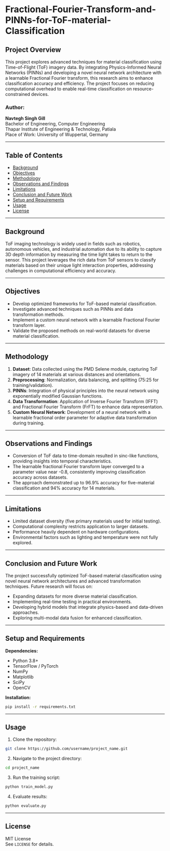 # Fractional-Fourier-Transform-and-PINNs-for-ToF-material-Classification

## Project Overview
This project explores advanced techniques for material classification using Time-of-Flight (ToF) imagery data. By integrating Physics-Informed Neural Networks (PINNs) and developing a novel neural network architecture with a learnable Fractional Fourier transform, this research aims to enhance classification accuracy and efficiency. The project focuses on reducing computational overhead to enable real-time classification on resource-constrained devices.

### Author:
**Navtegh Singh Gill**  
Bachelor of Engineering, Computer Engineering  
Thapar Institute of Engineering & Technology, Patiala  
Place of Work: University of Wuppertal, Germany

---
## Table of Contents
- [Background](#background)
- [Objectives](#objectives)
- [Methodology](#methodology)
- [Observations and Findings](#observations-and-findings)
- [Limitations](#limitations)
- [Conclusion and Future Work](#conclusion-and-future-work)
- [Setup and Requirements](#setup-and-requirements)
- [Usage](#usage)
- [License](#license)

---
## Background
ToF imaging technology is widely used in fields such as robotics, autonomous vehicles, and industrial automation due to its ability to capture 3D depth information by measuring the time light takes to return to the sensor. This project leverages the rich data from ToF sensors to classify materials based on their unique light interaction properties, addressing challenges in computational efficiency and accuracy.

---
## Objectives
- Develop optimized frameworks for ToF-based material classification.
- Investigate advanced techniques such as PINNs and data transformation methods.
- Implement a custom neural network with a learnable Fractional Fourier transform layer.
- Validate the proposed methods on real-world datasets for diverse material classification.

---
## Methodology
1. **Dataset**: Data collected using the PMD Selene module, capturing ToF imagery of 14 materials at various distances and orientations.
2. **Preprocessing**: Normalization, data balancing, and splitting (75:25 for training/validation).
3. **PINNs**: Integration of physical principles into the neural network using exponentially modified Gaussian functions.
4. **Data Transformation**: Application of Inverse Fourier Transform (IFFT) and Fractional Fourier Transform (FrFT) to enhance data representation.
5. **Custom Neural Network**: Development of a neural network with a learnable fractional order parameter for adaptive data transformation during training.

---
## Observations and Findings
- Conversion of ToF data to time-domain resulted in sinc-like functions, providing insights into temporal characteristics.
- The learnable fractional Fourier transform layer converged to a parameter value near -0.8, consistently improving classification accuracy across datasets.
- The approach demonstrated up to 96.9% accuracy for five-material classification and 94% accuracy for 14 materials.

---
## Limitations
- Limited dataset diversity (five primary materials used for initial testing).
- Computational complexity restricts application to larger datasets.
- Performance heavily dependent on hardware configurations.
- Environmental factors such as lighting and temperature were not fully explored.

---
## Conclusion and Future Work
The project successfully optimized ToF-based material classification using novel neural network architectures and advanced transformation techniques. Future research will focus on:
- Expanding datasets for more diverse material classification.
- Implementing real-time testing in practical environments.
- Developing hybrid models that integrate physics-based and data-driven approaches.
- Exploring multi-modal data fusion for enhanced classification.

---
## Setup and Requirements
**Dependencies:**
- Python 3.8+
- TensorFlow / PyTorch
- NumPy
- Matplotlib
- SciPy
- OpenCV

**Installation:**
```bash
pip install -r requirements.txt
```

---
## Usage
1. Clone the repository:
```bash
git clone https://github.com/username/project_name.git
```
2. Navigate to the project directory:
```bash
cd project_name
```
3. Run the training script:
```bash
python train_model.py
```
4. Evaluate results:
```bash
python evaluate.py
```

---
## License
MIT License  
See `LICENSE` for details.

